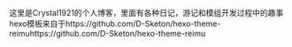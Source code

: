 这里是Crystal1921的个人博客，里面有各种日记，游记和模组开发过程中的趣事
hexo模板来自于https://github.com/D-Sketon/hexo-theme-reimuhttps://github.com/D-Sketon/hexo-theme-reimu
